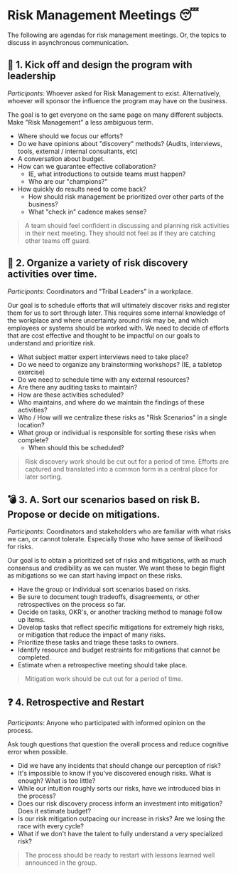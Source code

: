 #  Risk Management Meetings :sleeping:
The following are agendas for risk management meetings. Or, the topics to discuss in asynchronous communication.

## :rocket: 1. Kick off and design the program with leadership
*Participants*: Whoever asked for Risk Management to exist. Alternatively, whoever will sponsor the influence the program may have on the business.

The goal is to get everyone on the same page on many different subjects. Make "Risk Management" a less ambiguous term.

- Where should we focus our efforts?
- Do we have opinions about "discovery" methods? (Audits, interviews, tools, external / internal consultants, etc)
- A conversation about budget.
- How can we guarantee effective collaboration?
  - IE, what introductions to outside teams must happen?
  - Who are our "champions?"  
- How quickly do results need to come back?
  - How should risk management be prioritized over other parts of the business?
  - What "check in" cadence makes sense?

> A team should feel confident in discussing and planning risk activities in their next meeting.
> They should not feel as if they are catching other teams off guard.

## :calendar: 2. Organize a variety of risk discovery activities over time.
*Participants*: Coordinators and "Tribal Leaders" in a workplace.

Our goal is to schedule efforts that will ultimately discover risks and register them for us to sort through later. This requires some internal knowledge of the workplace and where uncertainty around risk may be, and which employees or systems should be worked with. We need to decide of efforts that are cost effective and thought to be impactful on our goals to understand and prioritize risk.

- What subject matter expert interviews need to take place?
- Do we need to organize any brainstorming workshops? (IE, a tabletop exercise)
- Do we need to schedule time with any external resources?
- Are there any auditing tasks to maintain?
- How are these activities scheduled?
- Who maintains, and where do we maintain the findings of these activities?
- Who / How will we centralize these risks as "Risk Scenarios" in a single location?
- What group or individual is responsible for sorting these risks when complete?
  - When should this be scheduled?

> Risk discovery work should be cut out for a period of time. Efforts are captured and translated into a common form in a central place for later sorting.

## :bomb: 3. A. Sort our scenarios based on risk B. Propose or decide on mitigations.
*Participants*: Coordinators and stakeholders who are familiar with what risks we can, or cannot tolerate. Especially those who have sense of likelihood for risks.

Our goal is to obtain a prioritized set of risks and mitigations, with as much consensus and credibility as we can muster. We want these to begin flight as mitigations so we can start having impact on these risks.

- Have the group or individual sort scenarios based on risks.
- Be sure to document tough tradeoffs, disagreements, or other retrospectives on the process so far.
- Decide on tasks, OKR's, or another tracking method to manage follow up items.
- Develop tasks that reflect specific mitigations for extremely high risks, or mitigation that reduce the impact of many risks.
- Prioritize these tasks and triage these tasks to owners.
- Identify resource and budget restraints for mitigations that cannot be completed.
- Estimate when a retrospective meeting should take place.

> Mitigation work should be cut out for a period of time.

## :question: 4. Retrospective and Restart
*Participants*: Anyone who participated with informed opinion on the process.

Ask tough questions that question the overall process and reduce cognitive error when possible.

- Did we have any incidents that should change our perception of risk?
- It's impossible to know if you've discovered enough risks. What is enough? What is too little?
- While our intuition roughly sorts our risks, have we introduced bias in the process?
- Does our risk discovery process inform an investment into mitigation? Does it estimate budget?
- Is our risk mitigation outpacing our increase in risks? Are we losing the race with every cycle?
- What if we don't have the talent to fully understand a very specialized risk?

> The process should be ready to restart with lessons learned well announced in the group.

